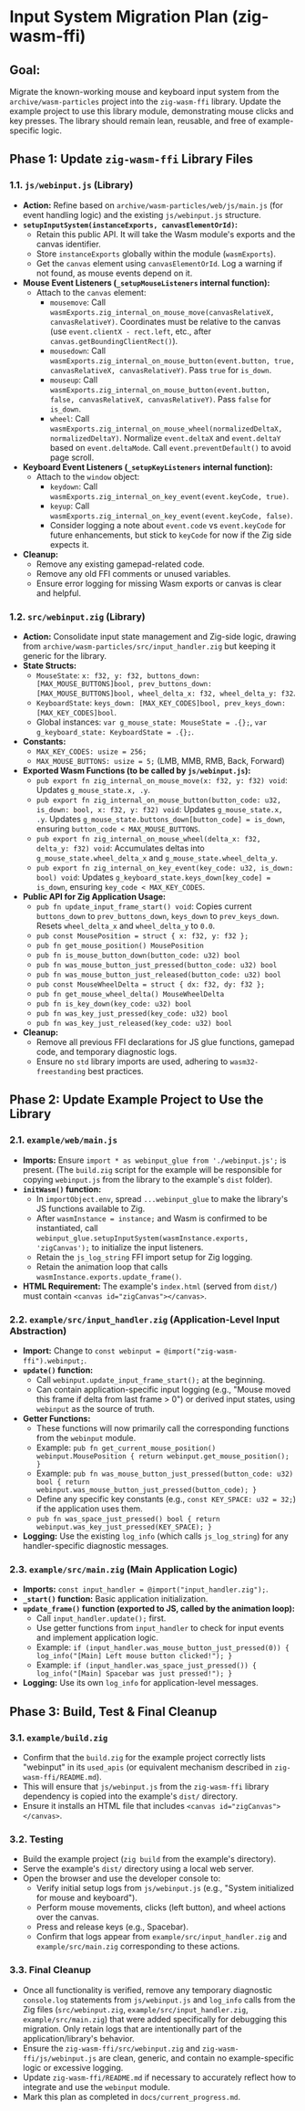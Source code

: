 # Input System Migration Plan (zig-wasm-ffi)

## Goal:
Migrate the known-working mouse and keyboard input system from the `archive/wasm-particles` project into the `zig-wasm-ffi` library. Update the example project to use this library module, demonstrating mouse clicks and key presses. The library should remain lean, reusable, and free of example-specific logic.

## Phase 1: Update `zig-wasm-ffi` Library Files

### 1.1. `js/webinput.js` (Library)
- **Action:** Refine based on `archive/wasm-particles/web/js/main.js` (for event handling logic) and the existing `js/webinput.js` structure.
- **`setupInputSystem(instanceExports, canvasElementOrId)`:**
    - Retain this public API. It will take the Wasm module's exports and the canvas identifier.
    - Store `instanceExports` globally within the module (`wasmExports`).
    - Get the `canvas` element using `canvasElementOrId`. Log a warning if not found, as mouse events depend on it.
- **Mouse Event Listeners (`_setupMouseListeners` internal function):**
    - Attach to the `canvas` element:
        - `mousemove`: Call `wasmExports.zig_internal_on_mouse_move(canvasRelativeX, canvasRelativeY)`. Coordinates must be relative to the canvas (use `event.clientX - rect.left`, etc., after `canvas.getBoundingClientRect()`).
        - `mousedown`: Call `wasmExports.zig_internal_on_mouse_button(event.button, true, canvasRelativeX, canvasRelativeY)`. Pass `true` for `is_down`.
        - `mouseup`: Call `wasmExports.zig_internal_on_mouse_button(event.button, false, canvasRelativeX, canvasRelativeY)`. Pass `false` for `is_down`.
        - `wheel`: Call `wasmExports.zig_internal_on_mouse_wheel(normalizedDeltaX, normalizedDeltaY)`. Normalize `event.deltaX` and `event.deltaY` based on `event.deltaMode`. Call `event.preventDefault()` to avoid page scroll.
- **Keyboard Event Listeners (`_setupKeyListeners` internal function):**
    - Attach to the `window` object:
        - `keydown`: Call `wasmExports.zig_internal_on_key_event(event.keyCode, true)`.
        - `keyup`: Call `wasmExports.zig_internal_on_key_event(event.keyCode, false)`.
        - Consider logging a note about `event.code` vs `event.keyCode` for future enhancements, but stick to `keyCode` for now if the Zig side expects it.
- **Cleanup:**
    - Remove any existing gamepad-related code.
    - Remove any old FFI comments or unused variables.
    - Ensure error logging for missing Wasm exports or canvas is clear and helpful.

### 1.2. `src/webinput.zig` (Library)
- **Action:** Consolidate input state management and Zig-side logic, drawing from `archive/wasm-particles/src/input_handler.zig` but keeping it generic for the library.
- **State Structs:**
    - `MouseState`: `x: f32, y: f32, buttons_down: [MAX_MOUSE_BUTTONS]bool, prev_buttons_down: [MAX_MOUSE_BUTTONS]bool, wheel_delta_x: f32, wheel_delta_y: f32`.
    - `KeyboardState`: `keys_down: [MAX_KEY_CODES]bool, prev_keys_down: [MAX_KEY_CODES]bool`.
    - Global instances: `var g_mouse_state: MouseState = .{};`, `var g_keyboard_state: KeyboardState = .{};`.
- **Constants:**
    - `MAX_KEY_CODES: usize = 256;`
    - `MAX_MOUSE_BUTTONS: usize = 5;` (LMB, MMB, RMB, Back, Forward)
- **Exported Wasm Functions (to be called by `js/webinput.js`):**
    - `pub export fn zig_internal_on_mouse_move(x: f32, y: f32) void`: Updates `g_mouse_state.x, .y`.
    - `pub export fn zig_internal_on_mouse_button(button_code: u32, is_down: bool, x: f32, y: f32) void`: Updates `g_mouse_state.x, .y`. Updates `g_mouse_state.buttons_down[button_code] = is_down`, ensuring `button_code < MAX_MOUSE_BUTTONS`.
    - `pub export fn zig_internal_on_mouse_wheel(delta_x: f32, delta_y: f32) void`: Accumulates deltas into `g_mouse_state.wheel_delta_x` and `g_mouse_state.wheel_delta_y`.
    - `pub export fn zig_internal_on_key_event(key_code: u32, is_down: bool) void`: Updates `g_keyboard_state.keys_down[key_code] = is_down`, ensuring `key_code < MAX_KEY_CODES`.
- **Public API for Zig Application Usage:**
    - `pub fn update_input_frame_start() void`: Copies current `buttons_down` to `prev_buttons_down`, `keys_down` to `prev_keys_down`. Resets `wheel_delta_x` and `wheel_delta_y` to `0.0`.
    - `pub const MousePosition = struct { x: f32, y: f32 };`
    - `pub fn get_mouse_position() MousePosition`
    - `pub fn is_mouse_button_down(button_code: u32) bool`
    - `pub fn was_mouse_button_just_pressed(button_code: u32) bool`
    - `pub fn was_mouse_button_just_released(button_code: u32) bool`
    - `pub const MouseWheelDelta = struct { dx: f32, dy: f32 };`
    - `pub fn get_mouse_wheel_delta() MouseWheelDelta`
    - `pub fn is_key_down(key_code: u32) bool`
    - `pub fn was_key_just_pressed(key_code: u32) bool`
    - `pub fn was_key_just_released(key_code: u32) bool`
- **Cleanup:**
    - Remove all previous FFI declarations for JS glue functions, gamepad code, and temporary diagnostic logs.
    - Ensure no `std` library imports are used, adhering to `wasm32-freestanding` best practices.

## Phase 2: Update Example Project to Use the Library

### 2.1. `example/web/main.js`
- **Imports:** Ensure `import * as webinput_glue from './webinput.js';` is present. (The `build.zig` script for the example will be responsible for copying `webinput.js` from the library to the example's `dist` folder).
- **`initWasm()` function:**
    - In `importObject.env`, spread `...webinput_glue` to make the library's JS functions available to Zig.
    - After `wasmInstance = instance;` and Wasm is confirmed to be instantiated, call `webinput_glue.setupInputSystem(wasmInstance.exports, 'zigCanvas');` to initialize the input listeners.
    - Retain the `js_log_string` FFI import setup for Zig logging.
    - Retain the animation loop that calls `wasmInstance.exports.update_frame()`.
- **HTML Requirement:** The example's `index.html` (served from `dist/`) must contain `<canvas id="zigCanvas"></canvas>`.

### 2.2. `example/src/input_handler.zig` (Application-Level Input Abstraction)
- **Import:** Change to `const webinput = @import("zig-wasm-ffi").webinput;`.
- **`update()` function:**
    - Call `webinput.update_input_frame_start();` at the beginning.
    - Can contain application-specific input logging (e.g., "Mouse moved this frame if delta from last frame > 0") or derived input states, using `webinput` as the source of truth.
- **Getter Functions:**
    - These functions will now primarily call the corresponding functions from the `webinput` module.
    - Example: `pub fn get_current_mouse_position() webinput.MousePosition { return webinput.get_mouse_position(); }`
    - Example: `pub fn was_mouse_button_just_pressed(button_code: u32) bool { return webinput.was_mouse_button_just_pressed(button_code); }`
    - Define any specific key constants (e.g., `const KEY_SPACE: u32 = 32;`) if the application uses them.
    - `pub fn was_space_just_pressed() bool { return webinput.was_key_just_pressed(KEY_SPACE); }`
- **Logging:** Use the existing `log_info` (which calls `js_log_string`) for any handler-specific diagnostic messages.

### 2.3. `example/src/main.zig` (Main Application Logic)
- **Imports:** `const input_handler = @import("input_handler.zig");`.
- **`_start()` function:** Basic application initialization.
- **`update_frame()` function (exported to JS, called by the animation loop):**
    - Call `input_handler.update();` first.
    - Use getter functions from `input_handler` to check for input events and implement application logic.
    - Example: `if (input_handler.was_mouse_button_just_pressed(0)) { log_info("[Main] Left mouse button clicked!"); }`
    - Example: `if (input_handler.was_space_just_pressed()) { log_info("[Main] Spacebar was just pressed!"); }`
- **Logging:** Use its own `log_info` for application-level messages.

## Phase 3: Build, Test & Final Cleanup

### 3.1. `example/build.zig`
- Confirm that the `build.zig` for the example project correctly lists "webinput" in its `used_apis` (or equivalent mechanism described in `zig-wasm-ffi/README.md`).
- This will ensure that `js/webinput.js` from the `zig-wasm-ffi` library dependency is copied into the example's `dist/` directory.
- Ensure it installs an HTML file that includes `<canvas id="zigCanvas"></canvas>`.

### 3.2. Testing
- Build the example project (`zig build` from the example's directory).
- Serve the example's `dist/` directory using a local web server.
- Open the browser and use the developer console to:
    - Verify initial setup logs from `js/webinput.js` (e.g., "System initialized for mouse and keyboard").
    - Perform mouse movements, clicks (left button), and wheel actions over the canvas.
    - Press and release keys (e.g., Spacebar).
    - Confirm that logs appear from `example/src/input_handler.zig` and `example/src/main.zig` corresponding to these actions.

### 3.3. Final Cleanup
- Once all functionality is verified, remove any temporary diagnostic `console.log` statements from `js/webinput.js` and `log_info` calls from the Zig files (`src/webinput.zig`, `example/src/input_handler.zig`, `example/src/main.zig`) that were added specifically for debugging this migration. Only retain logs that are intentionally part of the application/library's behavior.
- Ensure the `zig-wasm-ffi/src/webinput.zig` and `zig-wasm-ffi/js/webinput.js` are clean, generic, and contain no example-specific logic or excessive logging.
- Update `zig-wasm-ffi/README.md` if necessary to accurately reflect how to integrate and use the `webinput` module.
- Mark this plan as completed in `docs/current_progress.md`.